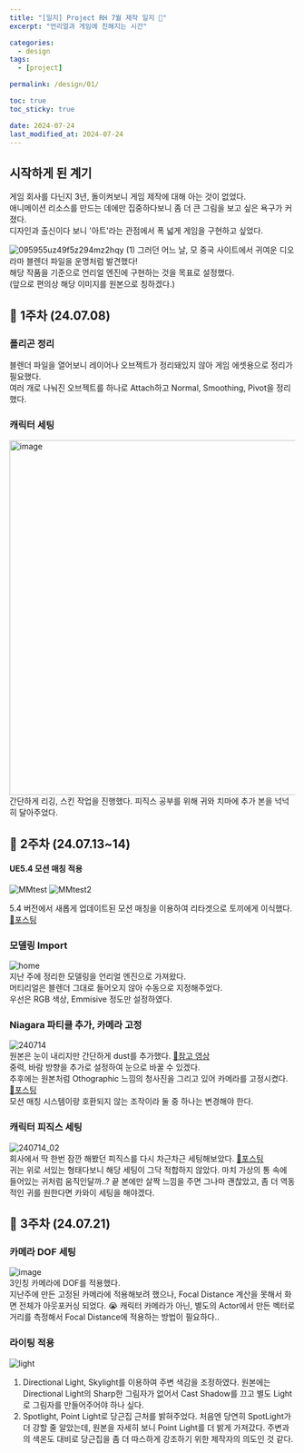 ```yaml
---
title: "[일지] Project RH 7월 제작 일지 🐰"
excerpt: "언리얼과 게임에 친해지는 시간"

categories:
  - design
tags:
  - [project]

permalink: /design/01/

toc: true
toc_sticky: true

date: 2024-07-24
last_modified_at: 2024-07-24
---
```



## 시작하게 된 계기
게임 회사를 다닌지 3년, 돌이켜보니 게임 제작에 대해 아는 것이 없었다.  
애니메이션 리소스를 만드는 데에만 집중하다보니 좀 더 큰 그림을 보고 싶은 욕구가 커졌다.  
디자인과 출신이다 보니 '아트'라는 관점에서 폭 넓게 게임을 구현하고 싶었다.  


![095955uz49f5z294mz2hqy (1)](https://github.com/user-attachments/assets/6c57da9d-e0eb-4b36-87ec-c323114027ba)
그러던 어느 날, 모 중국 사이트에서 귀여운 디오라마 블렌더 파일을 운명처럼 발견했다!  
해당 작품을 기준으로 언리얼 엔진에 구현하는 것을 목표로 설정했다.  
(앞으로 편의상 해당 이미지를 원본으로 칭하겠다.)  


## 🥎 1주차 (24.07.08)

### 폴리곤 정리
블렌더 파일을 열어보니 레이어나 오브젝트가 정리돼있지 않아 게임 에셋용으로 정리가 필요했다.  
여러 개로 나눠진 오브젝트를 하나로 Attach하고 Normal, Smoothing, Pivot을 정리했다.  


### 캐릭터 세팅
<img width="625" alt="image" src="https://github.com/user-attachments/assets/b0a3e6a9-6221-4a8c-9525-e0a112413e25">
간단하게 리깅, 스킨 작업을 진행했다.  
피직스 공부를 위해 귀와 치마에 추가 본을 넉넉히 달아주었다. 



## 🥎 2주차 (24.07.13~14)

#### UE5.4 모션 매칭 적용
![MMtest](https://github.com/user-attachments/assets/581039cc-4f93-46e2-8983-24cc85774946)  ![MMtest2](https://github.com/user-attachments/assets/1c274516-2f21-4b32-951b-b5d5cd84dee6)     


5.4 버전에서 새롭게 업데이트된 모션 매칭을 이용하여 리타겟으로 토끼에게 이식했다. [🔗포스팅](https://jsvin.github.io/ue/06/)  

### 모델링 Import
![home](https://github.com/user-attachments/assets/30a2e6fe-060b-4333-a440-75f7a08404f7)   
지난 주에 정리한 모델링을 언리얼 엔진으로 가져왔다.  
머티리얼은 블렌더 그대로 들어오지 않아 수동으로 지정해주었다.  
우선은 RGB 색상, Emmisive 정도만 설정하였다.  


### Niagara 파티클 추가, 카메라 고정
![240714](https://github.com/user-attachments/assets/7f9ca216-50e2-4be5-81c7-159867cf71cf)  
원본은 눈이 내리지만 간단하게 dust를 추가했다. [🔗참고 영상](https://youtu.be/2xsR0fQ0bbk?si=Lgm4MY2I8WjIL3Si)  
중력, 바람 방향을 추가로 설정하여 눈으로 바꿀 수 있겠다.  
추후에는 원본처럼 Othographic 느낌의 청사진을 그리고 있어 카메라를 고정시켰다. [🔗포스팅](https://jsvin.github.io/ue/05/)    
모션 매칭 시스템이랑 호환되지 않는 조작이라 둘 중 하나는 변경해야 한다. 


### 캐릭터 피직스 세팅
![240714_02](https://github.com/user-attachments/assets/8f563a55-4f99-409c-a9a5-af9ceb13ef4d)    
회사에서 딱 한번 잠깐 해봤던 피직스를 다시 차근차근 세팅해보았다. [🔗포스팅](https://jsvin.github.io/ue/04/)      
귀는 위로 서있는 형태다보니 해당 세팅이 그닥 적합하지 않았다. 마치 가상의 통 속에 들어있는 귀처럼 움직인달까..?
끝 본에만 살짝 느낌을 주면 그나마 괜찮았고, 좀 더 역동적인 귀를 원한다면 카와이 세팅을 해야겠다.  




## 🥎 3주차 (24.07.21)

### 카메라 DOF 세팅
![image](https://github.com/user-attachments/assets/09903c38-2be1-4cd8-9a44-210b300da6eb)  
3인칭 카메라에 DOF를 적용했다.   
지난주에 만든 고정된 카메라에 적용해보려 했으나, Focal Distance 계산을 못해서 화면 전체가 아웃포커싱 되었다. 😭
캐릭터 카메라가 아닌, 별도의 Actor에서 만든 벡터로 거리를 측정해서 Focal Distance에 적용하는 방법이 필요하다..  


### 라이팅 적용
![light](https://github.com/user-attachments/assets/7b5661a4-f24f-4698-a506-dbb76ed3d039)  
1. Directional Light, Skylight를 이용하여 주변 색감을 조정하였다.
   원본에는 Directional Light의 Sharp한 그림자가 없어서 Cast Shadow를 끄고 별도 Light로 그림자를 만들어주어야 하나 싶다.    
2. Spotlight, Point Light로 당근집 근처를 밝혀주었다.
   처음엔 당연히 SpotLight가 더 강할 줄 알았는데, 원본을 자세히 보니 Point Light를 더 밝게 가져갔다.
   주변과의 색온도 대비로 당근집을 좀 더 따스하게 강조하기 위한 제작자의 의도인 것 같다.  

